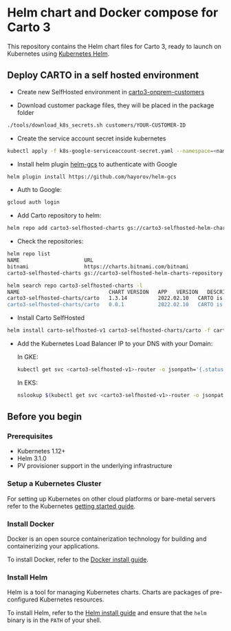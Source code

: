 # Helm chart and Docker compose for Carto 3

This repository contains the Helm chart files for Carto 3, ready to launch on Kubernetes using [Kubernetes Helm](https://github.com/helm/helm).

## Deploy CARTO in a self hosted environment

- Create new SelfHosted environment in [carto3-onprem-customers](https://github.com/CartoDB/carto3-onprem-customers)

- Download customer package files, they will be placed in the package folder

```bash
./tools/download_k8s_secrets.sh customers/YOUR-CUSTOMER-ID
```

- Create the service account secret inside kubernetes
```bash
kubectl apply -f k8s-google-serviceaccount-secret.yaml --namespace=<namespace>
```

- Install helm plugin [helm-gcs](https://github.com/hayorov/helm-gcs) to authenticate with Google

```bash
helm plugin install https://github.com/hayorov/helm-gcs
```

- Auth to Google:

```bash
gcloud auth login
```

- Add Carto repository to helm:

```bash
helm repo add carto3-selfhosted-charts gs://carto3-selfhosted-helm-charts-repository
```

- Check the repositories:

```bash
helm repo list
NAME                     URL                                          
bitnami                  https://charts.bitnami.com/bitnami           
carto3-selfhosted-charts gs://carto3-selfhosted-helm-charts-repository

helm search repo carto3-selfhosted-charts -l
NAME                             CHART VERSION   APP   VERSION   DESCRIPTION                                       
carto3-selfhosted-charts/carto   1.3.14          2022.02.10   CARTO is the world's leading Location Intellige...
carto3-selfhosted-charts/carto   0.0.1           2022.02.10   CARTO is the world's leading Location Intellige...
```

- Install Carto SelfHosted
```bash
helm install carto-selfhosted-v1 carto3-selfhosted-charts/carto -f carto-values.yaml -f carto-secrets.yaml
```

- Add the Kubernetes Load Balancer IP to your DNS with your Domain:

  In GKE:
  ```bash
  kubectl get svc <carto3-selfhosted-v1>-router -o jsonpath='{.status.loadBalancer.ingress.*.ip}'
  ```
  
  In EKS:
  ```bash
  nslookup $(kubectl get svc <carto3-selfhosted-v1>-router -o jsonpath='{.status.loadBalancer.ingress.*.hostname}')
  ```

## Before you begin

### Prerequisites

- Kubernetes 1.12+
- Helm 3.1.0
- PV provisioner support in the underlying infrastructure

### Setup a Kubernetes Cluster

For setting up Kubernetes on other cloud platforms or bare-metal servers refer to the Kubernetes [getting started guide](http://kubernetes.io/docs/getting-started-guides/).

### Install Docker

Docker is an open source containerization technology for building and containerizing your applications.

To install Docker, refer to the [Docker install guide](https://docs.docker.com/engine/install/).

### Install Helm

Helm is a tool for managing Kubernetes charts. Charts are packages of pre-configured Kubernetes resources.

To install Helm, refer to the [Helm install guide](https://github.com/helm/helm#install) and ensure that the `helm` binary is in the `PATH` of your shell.

